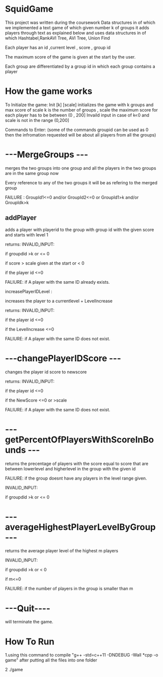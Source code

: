 # SquidGame

This project was written during the coursework Data structures in of which we implemented a text game of which given number k of groups
it adds players through text as explained below and uses data structures in of which Hashtabel,RankAVl Tree, AVl Tree, Union Find

Each player has an id ,current level , score , group id

The maximum score of the game is given at the start by the user.

Each group are differentiated by a group id in which each group contains a player 


# How the game works

To Initialze the game:
Init [k] [scale]
initializes the game with k groups and max score of scale
k is the number of groups , scale the maximum score for each player has to be between (0 , 200]
Invaild input in case of k<0 and scale is not in the range (0,200]

Commands to Enter:
(some of the commands groupid can be used as 0 then the infromation requested will be about all players from all the groups)

# ---MergeGroups <GroupId1> <GroupId2>---

merges the two groups into one group and all the players in the two groups are in the same group now

Every reference to any of the two groups it will be as refering to the merged group

FAILURE : GroupId1<=0 and/or GroupId2<=0 
or GroupId1>k and/or GroupIdk>k




## addPlayer <playerid> <groupid> <score>

adds a player with playerid to the group with group id with the given score and starts with level 1

returns:
INVALID_INPUT:

if groupdid >k or <= 0

if score > scale given at the start or < 0

if the player id <=0 

FALIURE: if A player with the same ID already exists.

increasePlayerIDLevel <PlayerID> <LevelIncrease>:

increases the player to a currentlevel + LevelIncrease

returns:
INVALID_INPUT:

if the player id <=0 

if the LevelIncrease <=0 

FALIURE: if A player with the same ID does not exist.

# ---changePlayerIDScore  <PlayerID> <NewScore>---

changes the player id score to newscore

returns:
INVALID_INPUT:

if the player id <=0 

if the NewScore <=0 or >scale

FALIURE: if A player with the same ID does not exist.

# ---getPercentOfPlayersWithScoreInBounds <GroupId> <score> <lowerLevel> <higherLevel>---

returns the precentage of players with the score equal to score that are between lowerlevel and higherlevel in the group with the given id

FALIURE: if the group doesnt have any players in the level range given.

INVALID_INPUT:

if groupdid >k or <= 0

# ---averageHighestPlayerLevelByGroup <GroupID> <m> <avgLevel>---

returns the average player level of the highest m players

INVALID_INPUT:

if groupdid >k or < 0

if m<=0

FALIURE: if the number of players in the group is smaller than m 


# ---Quit----
will terminate the game.


# How To Run

1.using this command to compile "g++ -std=c++11 -DNDEBUG -Wall *cpp -o game" after putting all the files into one folder

2 ./game

